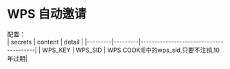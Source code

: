 # WPS 自动邀请

配置：  
| secrets | content |              detail                    |
|---------|---------|----------------------------------------|
| WPS_KEY	| WPS_SID	| WPS COOKIE中的wps_sid,只要不注销,10年过期|
